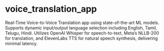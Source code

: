 # voice_translation_app
Real-Time Voice-to-Voice Translation app using state-of-the-art ML models. Supports dynamic input/output language selection including English, Tamil, Telugu, Hindi. Utilizes OpenAI Whisper for speech-to-text, Meta’s NLLB-200 for translation, and ElevenLabs TTS for natural speech synthesis, delivering minimal latency.
